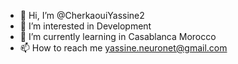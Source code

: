 - 👋 Hi, I’m @CherkaouiYassine2
- 👀 I’m interested in Development
- 🌱 I’m currently learning in Casablanca Morocco
- 📫 How to reach me yassine.neuronet@gmail.com

<!---
CherkaouiYassine2/CherkaouiYassine2 is a ✨ full stack developer ✨ 
--->
